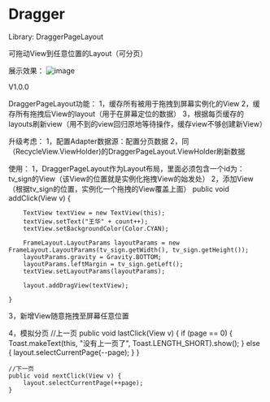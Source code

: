 # Dragger

Library: DraggerPageLayout

可拖动View到任意位置的Layout（可分页）

展示效果：
![image](https://github.com/huare/Dragger/screens/dragger.gif)


V1.0.0

DraggerPageLayout功能：
1，缓存所有被用于拖拽到屏幕实例化的View
2，缓存所有拖拽后View的layout（用于在屏幕定位的数据）
3，根据每页缓存的layouts刷新view（用不到的view回归原地等待操作，缓存view不够创建新View）



升级考虑：
1，配置Adapter数据源：配置分页数据
2，同（RecycleView.ViewHolder)的DraggerPageLayout.ViewHolder刷新数据


使用：
1，DraggerPageLayout作为Layout布局，里面必须包含一个id为：tv_sign的View（该View的位置就是实例化拖拽View的始发处）
2，添加View（根据tv_sign的位置，实例化一个拖拽的View覆盖上面）
     public void addClick(View v) {

        TextView textView = new TextView(this);
        textView.setText("王华" + count++);
        textView.setBackgroundColor(Color.CYAN);
     
        FrameLayout.LayoutParams layoutParams = new FrameLayout.LayoutParams(tv_sign.getWidth(), tv_sign.getHeight());
        layoutParams.gravity = Gravity.BOTTOM;
        layoutParams.leftMargin = tv_sign.getLeft();
        textView.setLayoutParams(layoutParams);

        layout.addDragView(textView);

    }
    
3，新增View随意拖拽至屏幕任意位置

4，模拟分页
     //上一页
     public void lastClick(View v) {
        if (page == 0) {
            Toast.makeText(this, "没有上一页了", Toast.LENGTH_SHORT).show();
        } else {
            layout.selectCurrentPage(--page);
        }
    }
    
    //下一页
    public void nextClick(View v) {
        layout.selectCurrentPage(++page);
    }
